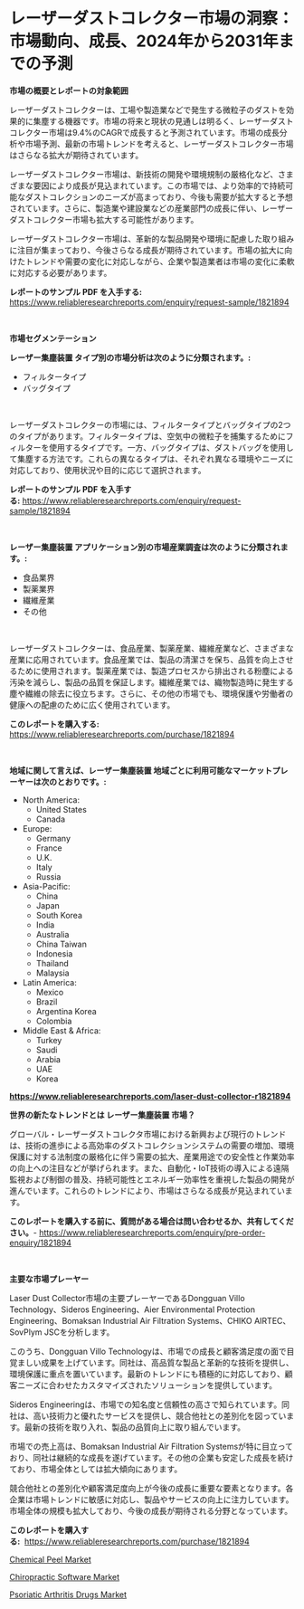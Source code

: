 <p><h1>レーザーダストコレクター市場の洞察：市場動向、成長、2024年から2031年までの予測</h1></p><p><strong>市場の概要とレポートの対象範囲</strong></p>
<p><p>レーザーダストコレクターは、工場や製造業などで発生する微粒子のダストを効果的に集塵する機器です。市場の将来と現状の見通しは明るく、レーザーダストコレクター市場は9.4%のCAGRで成長すると予測されています。市場の成長分析や市場予測、最新の市場トレンドを考えると、レーザーダストコレクター市場はさらなる拡大が期待されています。</p><p>レーザーダストコレクター市場は、新技術の開発や環境規制の厳格化など、さまざまな要因により成長が見込まれています。この市場では、より効率的で持続可能なダストコレクションのニーズが高まっており、今後も需要が拡大すると予想されています。さらに、製造業や建設業などの産業部門の成長に伴い、レーザーダストコレクター市場も拡大する可能性があります。</p><p>レーザーダストコレクター市場は、革新的な製品開発や環境に配慮した取り組みに注目が集まっており、今後さらなる成長が期待されています。市場の拡大に向けたトレンドや需要の変化に対応しながら、企業や製造業者は市場の変化に柔軟に対応する必要があります。</p></p>
<p><strong>レポートのサンプル PDF を入手する:</strong> <a href="https://www.reliableresearchreports.com/enquiry/request-sample/1821894">https://www.reliableresearchreports.com/enquiry/request-sample/1821894</a></p>
<p>&nbsp;</p>
<p><strong>市場セグメンテーション</strong></p>
<p><strong>レーザー集塵装置 タイプ別の市場分析は次のように分類されます。:</strong></p>
<p><ul><li>フィルタータイプ</li><li>バッグタイプ</li></ul></p>
<p>&nbsp;</p>
<p><p>レーザーダストコレクターの市場には、フィルタータイプとバッグタイプの2つのタイプがあります。フィルタータイプは、空気中の微粒子を捕集するためにフィルターを使用するタイプです。一方、バッグタイプは、ダストバッグを使用して集塵する方法です。これらの異なるタイプは、それぞれ異なる環境やニーズに対応しており、使用状況や目的に応じて選択されます。</p></p>
<p><strong>レポートのサンプル PDF を入手する:</strong>&nbsp;<a href="https://www.reliableresearchreports.com/enquiry/request-sample/1821894">https://www.reliableresearchreports.com/enquiry/request-sample/1821894</a></p>
<p>&nbsp;</p>
<p><strong> レーザー集塵装置 アプリケーション別の市場産業調査は次のように分類されます。:</strong></p>
<p><ul><li>食品業界</li><li>製薬業界</li><li>繊維産業</li><li>その他</li></ul></p>
<p>&nbsp;</p>
<p><p>レーザーダストコレクターは、食品産業、製薬産業、繊維産業など、さまざまな産業に応用されています。食品産業では、製品の清潔さを保ち、品質を向上させるために使用されます。製薬産業では、製造プロセスから排出される粉塵による汚染を減らし、製品の品質を保証します。繊維産業では、織物製造時に発生する塵や繊維の除去に役立ちます。さらに、その他の市場でも、環境保護や労働者の健康への配慮のために広く使用されています。</p></p>
<p><strong>このレポートを購入する:</strong>&nbsp; <a href="https://www.reliableresearchreports.com/purchase/1821894">https://www.reliableresearchreports.com/purchase/1821894</a></p>
<p>&nbsp;</p>
<p><strong>地域に関して言えば、レーザー集塵装置 地域ごとに利用可能なマーケットプレーヤーは次のとおりです。:</strong></p>
<p><ul>
    <li>
        North America:
        <ul>
            <li>United States</li>
            <li>Canada</li>
        </ul>
    </li>
    <li>
        Europe:
        <ul>
            <li>Germany</li>
            <li>France</li>
            <li>U.K.</li>
            <li>Italy</li>
            <li>Russia</li>
        </ul>
    </li>
    <li>
        Asia-Pacific:
        <ul>
            <li>China</li>
            <li>Japan</li>
            <li>South Korea</li>
            <li>India</li>
            <li>Australia</li>
            <li>China Taiwan</li>
            <li>Indonesia</li>
            <li>Thailand</li>
            <li>Malaysia</li>
        </ul>
    </li>
    <li>
        Latin America:
        <ul>
            <li>Mexico</li>
            <li>Brazil</li>
            <li>Argentina Korea</li>
            <li>Colombia</li>
        </ul>
    </li>
    <li>
        Middle East & Africa:
        <ul>
            <li>Turkey</li>
            <li>Saudi</li>
            <li>Arabia</li>
            <li>UAE</li>
            <li>Korea</li>
        </ul>
    </li>
    </ul></p>
<p><strong><a href="https://www.reliableresearchreports.com/laser-dust-collector-r1821894">https://www.reliableresearchreports.com/laser-dust-collector-r1821894</a></strong>&nbsp;</p>
<p><strong>世界の新たなトレンドとは レーザー集塵装置 市場？</strong></p>
<p><p>グローバル・レーザーダストコレクタ市場における新興および現行のトレンドは、技術の進歩による高効率のダストコレクションシステムの需要の増加、環境保護に対する法制度の厳格化に伴う需要の拡大、産業用途での安全性と作業効率の向上への注目などが挙げられます。また、自動化・IoT技術の導入による遠隔監視および制御の普及、持続可能性とエネルギー効率性を重視した製品の開発が進んでいます。これらのトレンドにより、市場はさらなる成長が見込まれています。</p></p>
<p><strong>このレポートを購入する前に、質問がある場合は問い合わせるか、共有してください。</strong>- <a href="https://www.reliableresearchreports.com/enquiry/pre-order-enquiry/1821894">https://www.reliableresearchreports.com/enquiry/pre-order-enquiry/1821894</a></p>
<p>&nbsp;</p>
<p><strong>主要な市場プレーヤー</strong></p>
<p><p>Laser Dust Collector市場の主要プレーヤーであるDongguan Villo Technology、Sideros Engineering、Aier Environmental Protection Engineering、Bomaksan Industrial Air Filtration Systems、CHIKO AIRTEC、SovPlym JSCを分析します。 </p><p>このうち、Dongguan Villo Technologyは、市場での成長と顧客満足度の面で目覚ましい成果を上げています。同社は、高品質な製品と革新的な技術を提供し、環境保護に重点を置いています。最新のトレンドにも積極的に対応しており、顧客ニーズに合わせたカスタマイズされたソリューションを提供しています。</p><p>Sideros Engineeringは、市場での知名度と信頼性の高さで知られています。同社は、高い技術力と優れたサービスを提供し、競合他社との差別化を図っています。最新の技術を取り入れ、製品の品質向上に取り組んでいます。</p><p>市場での売上高は、Bomaksan Industrial Air Filtration Systemsが特に目立っており、同社は継続的な成長を遂げています。その他の企業も安定した成長を続けており、市場全体としては拡大傾向にあります。</p><p>競合他社との差別化や顧客満足度向上が今後の成長に重要な要素となります。各企業は市場トレンドに敏感に対応し、製品やサービスの向上に注力しています。市場全体の規模も拡大しており、今後の成長が期待される分野となっています。</p></p>
<p><strong>このレポートを購入する:</strong>&nbsp;&nbsp;<a href="https://www.reliableresearchreports.com/purchase/1821894">https://www.reliableresearchreports.com/purchase/1821894</a></p>
<p><p><a href="https://www.linkedin.com/pulse/chemical-peel-market-furnishes-information-share-trends-growth-u331e?trackingId=2%2F2x1NNMt3w1SUWhdMLzow%3D%3D">Chemical Peel Market</a></p><p><a href="https://www.linkedin.com/pulse/chiropractic-software-market-insights-cagr-trends-growth-kxfpe?trackingId=SlqGlKXqvyS28vCL%2Fuh%2F4g%3D%3D">Chiropractic Software Market</a></p><p><a href="https://www.linkedin.com/pulse/psoriatic-arthritis-drugs-market-key-successful-business-y7bbe?trackingId=a4bYP%2FkUCqixpUdDu8UL9A%3D%3D">Psoriatic Arthritis Drugs Market</a></p></p>